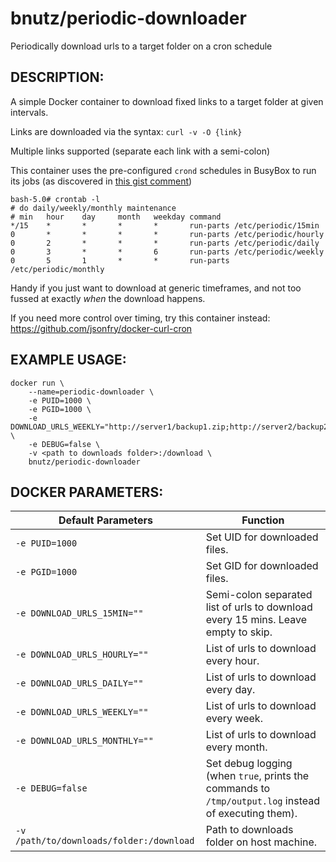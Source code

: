 # bnutz/periodic-downloader
Periodically download urls to a target folder on a cron schedule

DESCRIPTION:
-----------
A simple Docker container to download fixed links to a target folder at given intervals.

Links are downloaded via the syntax: `curl -v -O {link}`

Multiple links supported (separate each link with a semi-colon)

This container uses the pre-configured `crond` schedules in BusyBox to run its jobs (as discovered in [this gist comment](https://gist.github.com/andyshinn/3ae01fa13cb64c9d36e7#gistcomment-2044506))
```
bash-5.0# crontab -l
# do daily/weekly/monthly maintenance
# min   hour    day     month   weekday command
*/15    *       *       *       *       run-parts /etc/periodic/15min
0       *       *       *       *       run-parts /etc/periodic/hourly
0       2       *       *       *       run-parts /etc/periodic/daily
0       3       *       *       6       run-parts /etc/periodic/weekly
0       5       1       *       *       run-parts /etc/periodic/monthly
```

Handy if you just want to download at generic timeframes, and not too fussed at exactly *when* the download happens.

If you need more control over timing, try this container instead: https://github.com/jsonfry/docker-curl-cron


EXAMPLE USAGE:
-------

```
docker run \
    --name=periodic-downloader \
    -e PUID=1000 \
    -e PGID=1000 \
    -e DOWNLOAD_URLS_WEEKLY="http://server1/backup1.zip;http://server2/backup2.zip" \
    -e DEBUG=false \
    -v <path to downloads folder>:/download \
    bnutz/periodic-downloader
```

DOCKER PARAMETERS:
------------------

| Default Parameters | Function |
| ------------------ | -------- |
| `-e PUID=1000`   | Set UID for downloaded files. |
| `-e PGID=1000`   | Set GID for downloaded files. |
| `-e DOWNLOAD_URLS_15MIN=""`  | Semi-colon separated list of urls to download every 15 mins. Leave empty to skip. |
| `-e DOWNLOAD_URLS_HOURLY=""`  | List of urls to download every hour. |
| `-e DOWNLOAD_URLS_DAILY=""`  | List of urls to download every day. |
| `-e DOWNLOAD_URLS_WEEKLY=""`  | List of urls to download every week. |
| `-e DOWNLOAD_URLS_MONTHLY=""`  | List of urls to download every month. |
| `-e DEBUG=false` | Set debug logging (when `true`, prints the commands to `/tmp/output.log` instead of executing them). |
| `-v /path/to/downloads/folder:/download` | Path to downloads folder on host machine. |
